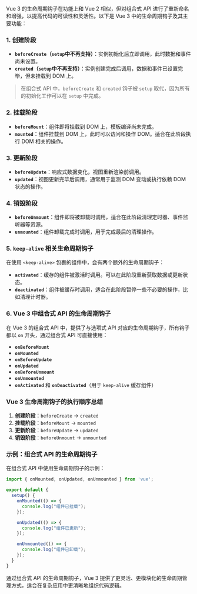 Vue 3 的生命周期钩子在功能上和 Vue 2 相似，但对组合式 API 进行了重新命名和增强，以提高代码的可读性和灵活性。以下是 Vue 3 中的生命周期钩子及其主要功能：

### 1. **创建阶段**

- **`beforeCreate`（`setup`中不再支持）**：实例初始化后立即调用，此时数据和事件尚未设置。
- **`created`（`setup`中不再支持）**：实例创建完成后调用，数据和事件已设置完毕，但未挂载到 DOM 上。

> 在组合式 API 中，`beforeCreate` 和 `created` 钩子被 `setup` 取代，因为所有的初始化工作可以在 `setup` 中完成。

### 2. **挂载阶段**

- **`beforeMount`**：组件即将挂载到 DOM 上，模板编译尚未完成。
- **`mounted`**：组件挂载到 DOM 上，此时可以访问和操作 DOM。适合在此阶段执行 DOM 相关的操作。

### 3. **更新阶段**

- **`beforeUpdate`**：响应式数据变化，视图重新渲染前调用。
- **`updated`**：视图更新完毕后调用，通常用于监测 DOM 变动或执行依赖 DOM 状态的操作。

### 4. **销毁阶段**

- **`beforeUnmount`**：组件即将被卸载时调用，适合在此阶段清理定时器、事件监听器等资源。
- **`unmounted`**：组件卸载完成时调用，用于完成最后的清理操作。

### 5. **`keep-alive` 相关生命周期钩子**

在使用 `<keep-alive>` 包裹的组件中，会有两个额外的生命周期钩子：

- **`activated`**：缓存的组件被激活时调用。可以在此阶段重新获取数据或更新状态。
- **`deactivated`**：组件被缓存时调用，适合在此阶段暂停一些不必要的操作，比如清理计时器。

### 6. **Vue 3 中组合式 API 的生命周期钩子**

在 Vue 3 的组合式 API 中，提供了与选项式 API 对应的生命周期钩子，所有钩子都以 `on` 开头，通过组合式 API 可直接使用：

- **`onBeforeMount`**
- **`onMounted`**
- **`onBeforeUpdate`**
- **`onUpdated`**
- **`onBeforeUnmount`**
- **`onUnmounted`**
- **`onActivated`** 和 **`onDeactivated`**（用于 `keep-alive` 缓存组件）

### Vue 3 生命周期钩子的执行顺序总结

1. **创建阶段**：`beforeCreate` → `created`
2. **挂载阶段**：`beforeMount` → `mounted`
3. **更新阶段**：`beforeUpdate` → `updated`
4. **销毁阶段**：`beforeUnmount` → `unmounted`

### 示例：组合式 API 的生命周期钩子

在组合式 API 中使用生命周期钩子的示例：

```javascript
import { onMounted, onUpdated, onUnmounted } from 'vue';

export default {
  setup() {
    onMounted(() => {
      console.log("组件已挂载");
    });

    onUpdated(() => {
      console.log("组件已更新");
    });

    onUnmounted(() => {
      console.log("组件已卸载");
    });
  }
}
```

通过组合式 API 的生命周期钩子，Vue 3 提供了更灵活、更模块化的生命周期管理方式，适合在复杂应用中更清晰地组织代码逻辑。